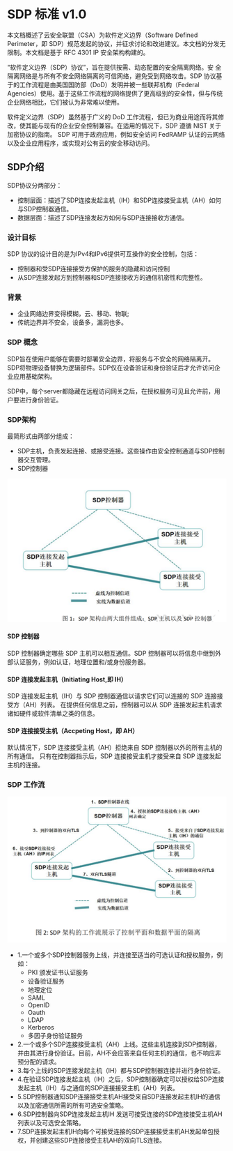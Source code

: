 # SDP 标准 v1.0

本文档概述了云安全联盟（CSA）为软件定义边界（Software Defined Perimeter，即 SDP）规范发起的协议，并征求讨论和改进建议。本文档的分发无限制。本文档是基于 RFC 4301 IP 安全架构构建的。

“软件定义边界（SDP）协议”，旨在提供按需、动态配置的安全隔离网络。安
全隔离网络是与所有不安全网络隔离的可信网络，避免受到网络攻击。SDP 协议基于的工作流程是由美国国防部（DoD）发明并被一些联邦机构（Federal Agencies）使用。基于这些工作流程的网络提供了更高级别的安全性，但与传统企业网络相比，它们被认为非常难以使用。

软件定义边界（SDP）虽然基于广义的 DoD 工作流程，但已为商业用途而将其修改，使其能与现有的企业安全控制兼容。在适用的情况下，SDP 遵循 NIST 关于加密协议的指南。 SDP 可用于政府应用，例如安全访问 FedRAMP 认证的云网络以及企业应用程序，或实现对公有云的安全移动访问。

## SDP介绍

SDP协议分两部分：
- 控制层面：描述了SDP连接发起主机（IH）和SDP连接接受主机（AH）如何与SDP控制器通信。
- 数据层面：描述了SDP连接发起方如何与SDP连接接收方通信。

### 设计目标
SDP 协议的设计目的是为IPv4和IPv6提供可互操作的安全控制，包括：
- 控制器和受SDP连接接受方保护的服务的隐藏和访问控制
- 从SDP连接发起方到控制器和SDP连接接收方的通信机密性和完整性。

### 背景

- 企业网络边界变得模糊，云、移动、物联;
- 传统边界并不安全，设备多，漏洞也多。

### SDP 概念

SDP旨在使用户能够在需要时部署安全边界，将服务与不安全的网络隔离开。SDP将物理设备替换为逻辑部件。SDP仅在设备验证和身份验证后才允许访问企业应用基础架构。

SDP中，每个server都隐藏在远程访问网关之后，在授权服务可见且允许前，用户要进行身份验证。

### SDP架构

最简形式由两部分组成：
- SDP主机，负责发起连接、或接受连接。这些操作由安全控制通道与SDP控制器交互管理。
- SDP控制器

<img src="images/sdp/sdp简化架构.png">

#### SDP 控制器
SDP 控制器确定哪些 SDP 主机可以相互通信。SDP 控制器可以将信息中继到外部认证服务，例如认证，地理位置和/或身份服务器。

#### SDP 连接发起主机（Initiating Host,即 IH）
SDP 连接发起主机（IH）与 SDP 控制器通信以请求它们可以连接的 SDP 连接接受方（AH）列表。 在提供任何信息之前，控制器可以从 SDP 连接发起主机请求诸如硬件或软件清单之类的信息。

#### SDP 连接接受主机（Accpeting Host，即 AH）
默认情况下，SDP 连接接受主机（AH）拒绝来自 SDP 控制器以外的所有主机的所有通信。 只有在控制器指示后，SDP 连接接受主机才接受来自 SDP 连接发起主机的连接。

### SDP 工作流

<img src="images/sdp/sdp工作流.png">

- 1.一个或多个SDP控制器服务上线，并连接至适当的可选认证和授权服务，例如：
  - PKI 颁发证书认证服务
  - 设备验证服务
  - 地理定位
  - SAML
  - OpenID
  - Oauth
  - LDAP
  - Kerberos
  - 多因子身份验证服务
- 2.一个或多个SDP连接接受主机（AH）上线。这些主机连接到SDP控制器，并由其进行身份验证。目前，AH不会应答来自任何主机的通信，也不响应非预分配的请求。
- 3.每个上线的SDP连接发起主机（IH）都与SDP控制器连接并进行身份验证。
- 4.在验证SDP连接发起主机（IH）之后，SDP控制器确定可以授权给SDP连接发起主机（IH）与之通信的SDP连接接受主机（AH）列表。
- 5.SDP控制器通知SDP连接接受主机AH接受来自SDP连接发起主机IH的通信以及加密通信所需的所有可选安全策略。
- 6.SDP控制器向SDP连接发起主机IH 发送可接受连接的SDP连接接受主机AH列表以及可选安全策略。
- 7.SDP连接发起主机IH向每个可接受连接的SDP连接接受主机AH发起单包授权，并创建这些SDP连接接受主机AH的双向TLS连接。